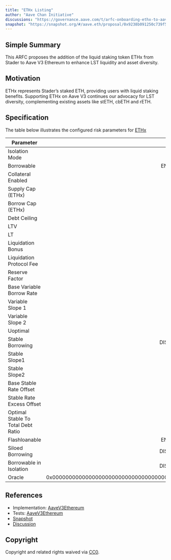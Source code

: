 ```yaml
---
title: "ETHx Listing"
author: "Aave Chan Initiative"
discussions: "https://governance.aave.com/t/arfc-onboarding-ethx-to-aave-v3-ethereum/15672"
snapshot: "https://snapshot.org/#/aave.eth/proposal/0x9238b091250c739f5b5486ab8dbaa110b0b7ec0582698ea2c2d3721377e4b0bb"
---
```


## Simple Summary

This ARFC proposes the addition of the liquid staking token ETHx from Stader to Aave V3 Ethereum to enhance LST liquidity and asset diversity.

## Motivation

ETHx represents Stader’s staked ETH, providing users with liquid staking benefits. Supporting ETHx on Aave V3 continues our advocacy for LST diversity, complementing existing assets like stETH, cbETH and rETH.

## Specification

The table below illustrates the configured risk parameters for [ETHx](https://etherscan.io/address/0xA35b1B31Ce002FBF2058D22F30f95D405200A15b)

| Parameter                          |                                      Value |
| ---------------------------------- | -----------------------------------------: |
| Isolation Mode                     |                                       true |
| Borrowable                         |                                    ENABLED |
| Collateral Enabled                 |                                       true |
| Supply Cap (ETHx)                  |                                      3,200 |
| Borrow Cap (ETHx)                  |                                        320 |
| Debt Ceiling                       |                                      USD 0 |
| LTV                                |                                     74.5 % |
| LT                                 |                                       77 % |
| Liquidation Bonus                  |                                      7.5 % |
| Liquidation Protocol Fee           |                                       10 % |
| Reserve Factor                     |                                       15 % |
| Base Variable Borrow Rate          |                                        0 % |
| Variable Slope 1                   |                                        7 % |
| Variable Slope 2                   |                                      300 % |
| Uoptimal                           |                                       45 % |
| Stable Borrowing                   |                                   DISABLED |
| Stable Slope1                      |                                        0 % |
| Stable Slope2                      |                                        0 % |
| Base Stable Rate Offset            |                                        0 % |
| Stable Rate Excess Offset          |                                        0 % |
| Optimal Stable To Total Debt Ratio |                                        0 % |
| Flashloanable                      |                                    ENABLED |
| Siloed Borrowing                   |                                   DISABLED |
| Borrowable in Isolation            |                                   DISABLED |
| Oracle                             | 0x0000000000000000000000000000000000000000 |

## References

- Implementation: [AaveV3Ethereum](https://github.com/bgd-labs/aave-proposals-v3/blob/main/src/20240522_AaveV3Ethereum_ETHxListing/AaveV3Ethereum_ETHxListing_20240522.sol)
- Tests: [AaveV3Ethereum](https://github.com/bgd-labs/aave-proposals-v3/blob/main/src/20240522_AaveV3Ethereum_ETHxListing/AaveV3Ethereum_ETHxListing_20240522.t.sol)
- [Snapshot](https://snapshot.org/#/aave.eth/proposal/0x9238b091250c739f5b5486ab8dbaa110b0b7ec0582698ea2c2d3721377e4b0bb)
- [Discussion](https://governance.aave.com/t/arfc-onboarding-ethx-to-aave-v3-ethereum/15672)

## Copyright

Copyright and related rights waived via [CC0](https://creativecommons.org/publicdomain/zero/1.0/).
